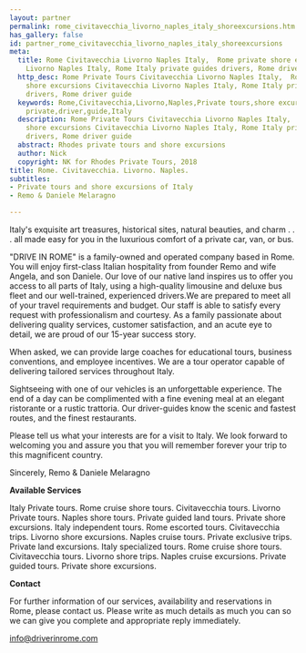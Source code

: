 ```yaml
---
layout: partner
permalink: rome_civitavecchia_livorno_naples_italy_shoreexcursions.htm
has_gallery: false
id: partner_rome_civitavecchia_livorno_naples_italy_shoreexcursions
meta:
  title: Rome Civitavecchia Livorno Naples Italy,  Rome private shore excursions Civitavecchia
    Livorno Naples Italy, Rome Italy private guides drivers, Rome driver guide
  http_desc: Rome Private Tours Civitavecchia Livorno Naples Italy,  Rome private
    shore excursions Civitavecchia Livorno Naples Italy, Rome Italy private guides
    drivers, Rome driver guide
  keywords: Rome,Civitavecchia,Livorno,Naples,Private tours,shore excursions, trips,drivers,guides,
    private,driver,guide,Italy
  description: Rome Private Tours Civitavecchia Livorno Naples Italy,  Rome private
    shore excursions Civitavecchia Livorno Naples Italy, Rome Italy private guides
    drivers, Rome driver guide
  abstract: Rhodes private tours and shore excursions
  author: Nick
  copyright: NK for Rhodes Private Tours, 2018
title: Rome. Civitavecchia. Livorno. Naples.
subtitles:
- Private tours and shore excursions of Italy
- Remo & Daniele Melaragno

---
```

Italy's exquisite art treasures, historical sites, natural beauties, and charm . . . all made easy for you in the luxurious comfort of a private car, van, or bus.

"DRIVE IN ROME" is a family-owned and operated company based in Rome. You will enjoy first-class Italian hospitality from founder Remo and wife Angela, and son Daniele. Our love of our native land inspires us to offer you access to all parts of Italy, using a high-quality limousine and deluxe bus fleet and our well-trained, experienced drivers.We are prepared to meet all of your travel requirements and budget. Our staff is able to satisfy every request with professionalism and courtesy. As a family passionate about delivering quality services, customer satisfaction, and an acute eye to detail, we are proud of our 15-year success story.

When asked, we can provide large coaches for educational tours, business conventions, and employee incentives. We are a tour operator capable of delivering tailored services throughout Italy.

Sightseeing with one of our vehicles is an unforgettable experience. The end of a day can be complimented with a fine evening meal at an elegant ristorante or a rustic trattoria. Our driver-guides know the scenic and fastest routes, and the finest restaurants.

Please tell us what your interests are for a visit to Italy. We look forward to welcoming you and assure you that you will remember forever your trip to this magnificent country.

Sincerely, Remo & Daniele Melaragno

**Available Services**

Italy Private tours. Rome cruise shore tours. Civitavecchia tours. Livorno Private tours. Naples shore tours. Private guided land tours. Private shore excursions. Italy independent tours. Rome escorted tours. Civitavecchia trips. Livorno shore excursions. Naples cruise tours. Private exclusive trips. Private land excursions. Italy specialized tours. Rome cruise shore tours. Civitavecchia tours. Livorno shore trips. Naples cruise excursions. Private guided tours. Private shore excursions.

**Contact**

For further information of our services, availability and reservations in Rome, please contact us. Please write as much details as much you can so we can give you complete and appropriate reply immediately.

[info@driverinrome.com](mailto:info@driverinrome.com?bcc=request@rhodesprivatetours.com "mailto:info@driverinrome.com")